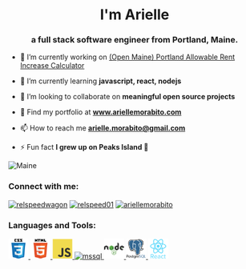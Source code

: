 <h1 align="center">I'm Arielle</h1>
<h3 align="center">a full stack software engineer from Portland, Maine.</h3>

- 🔭 I’m currently working on [(Open Maine) Portland Allowable Rent Increase Calculator](github.com/OpenMaine/rent-calculator)

- 🌱 I’m currently learning **javascript, react, nodejs**

- 👯 I’m looking to collaborate on **meaningful open source projects**

- 💬 Find my portfolio at **www.ariellemorabito.com**

- 📫 How to reach me **arielle.morabito@gmail.com**

- ⚡ Fun fact **I grew up on Peaks Island 🌴**

![Maine](https://media.giphy.com/media/OOigU7D157RNIGo7RA/giphy.gif)

<h3 align="left">Connect with me:</h3>
<p align="left">
<a href="https://dev.to/relspeedwagon" target="blank"><img align="center" src="https://cdn.jsdelivr.net/npm/simple-icons@3.0.1/icons/dev-dot-to.svg" alt="relspeedwagon" height="30" width="40" /></a>
<a href="https://twitter.com/relspeed01" target="blank"><img align="center" src="https://cdn.jsdelivr.net/npm/simple-icons@3.0.1/icons/twitter.svg" alt="relspeed01" height="30" width="40" /></a>
<a href="https://linkedin.com/in/ariellemorabito" target="blank"><img align="center" src="https://cdn.jsdelivr.net/npm/simple-icons@3.0.1/icons/linkedin.svg" alt="ariellemorabito" height="30" width="40" /></a>
</p>

<h3 align="left">Languages and Tools:</h3>
<p align="left"> <a href="https://www.w3schools.com/css/" target="_blank"> <img src="https://raw.githubusercontent.com/devicons/devicon/master/icons/css3/css3-original-wordmark.svg" alt="css3" width="40" height="40"/> </a> <a href="https://www.w3.org/html/" target="_blank"> <img src="https://raw.githubusercontent.com/devicons/devicon/master/icons/html5/html5-original-wordmark.svg" alt="html5" width="40" height="40"/> </a> <a href="https://developer.mozilla.org/en-US/docs/Web/JavaScript" target="_blank"> <img src="https://raw.githubusercontent.com/devicons/devicon/master/icons/javascript/javascript-original.svg" alt="javascript" width="40" height="40"/> </a> <a href="https://www.microsoft.com/en-us/sql-server" target="_blank"> <img src="https://cdn.worldvectorlogo.com/logos/microsoft-sql-server.svg" alt="mssql" width="40" height="40"/> </a> <a href="https://nodejs.org" target="_blank"> <img src="https://raw.githubusercontent.com/devicons/devicon/master/icons/nodejs/nodejs-original-wordmark.svg" alt="nodejs" width="40" height="40"/> </a> <a href="https://www.postgresql.org" target="_blank"> <img src="https://raw.githubusercontent.com/devicons/devicon/master/icons/postgresql/postgresql-original-wordmark.svg" alt="postgresql" width="40" height="40"/> </a> <a href="https://reactjs.org/" target="_blank"> <img src="https://raw.githubusercontent.com/devicons/devicon/master/icons/react/react-original-wordmark.svg" alt="react" width="40" height="40"/> </a> </p>
